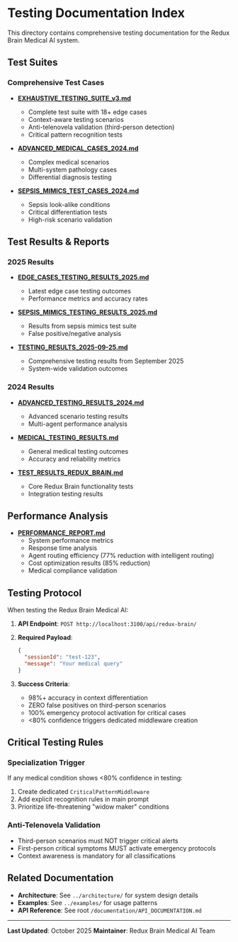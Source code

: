 # Testing Documentation Index

This directory contains comprehensive testing documentation for the Redux Brain Medical AI system.

## Test Suites

### Comprehensive Test Cases

- **[EXHAUSTIVE_TESTING_SUITE_v3.md](./EXHAUSTIVE_TESTING_SUITE_v3.md)**
  - Complete test suite with 18+ edge cases
  - Context-aware testing scenarios
  - Anti-telenovela validation (third-person detection)
  - Critical pattern recognition tests

- **[ADVANCED_MEDICAL_CASES_2024.md](./ADVANCED_MEDICAL_CASES_2024.md)**
  - Complex medical scenarios
  - Multi-system pathology cases
  - Differential diagnosis testing

- **[SEPSIS_MIMICS_TEST_CASES_2024.md](./SEPSIS_MIMICS_TEST_CASES_2024.md)**
  - Sepsis look-alike conditions
  - Critical differentiation tests
  - High-risk scenario validation

## Test Results & Reports

### 2025 Results

- **[EDGE_CASES_TESTING_RESULTS_2025.md](./EDGE_CASES_TESTING_RESULTS_2025.md)**
  - Latest edge case testing outcomes
  - Performance metrics and accuracy rates

- **[SEPSIS_MIMICS_TESTING_RESULTS_2025.md](./SEPSIS_MIMICS_TESTING_RESULTS_2025.md)**
  - Results from sepsis mimics test suite
  - False positive/negative analysis

- **[TESTING_RESULTS_2025-09-25.md](./TESTING_RESULTS_2025-09-25.md)**
  - Comprehensive testing results from September 2025
  - System-wide validation outcomes

### 2024 Results

- **[ADVANCED_TESTING_RESULTS_2024.md](./ADVANCED_TESTING_RESULTS_2024.md)**
  - Advanced scenario testing results
  - Multi-agent performance analysis

- **[MEDICAL_TESTING_RESULTS.md](./MEDICAL_TESTING_RESULTS.md)**
  - General medical testing outcomes
  - Accuracy and reliability metrics

- **[TEST_RESULTS_REDUX_BRAIN.md](./TEST_RESULTS_REDUX_BRAIN.md)**
  - Core Redux Brain functionality tests
  - Integration testing results

## Performance Analysis

- **[PERFORMANCE_REPORT.md](./PERFORMANCE_REPORT.md)**
  - System performance metrics
  - Response time analysis
  - Agent routing efficiency (77% reduction with intelligent routing)
  - Cost optimization results (85% reduction)
  - Medical compliance validation

## Testing Protocol

When testing the Redux Brain Medical AI:

1. **API Endpoint**: `POST http://localhost:3100/api/redux-brain/`
2. **Required Payload**:
   ```json
   {
     "sessionId": "test-123",
     "message": "Your medical query"
   }
   ```

3. **Success Criteria**:
   - 98%+ accuracy in context differentiation
   - ZERO false positives on third-person scenarios
   - 100% emergency protocol activation for critical cases
   - <80% confidence triggers dedicated middleware creation

## Critical Testing Rules

### Specialization Trigger
If any medical condition shows <80% confidence in testing:
1. Create dedicated `CriticalPatternMiddleware`
2. Add explicit recognition rules in main prompt
3. Prioritize life-threatening "widow maker" conditions

### Anti-Telenovela Validation
- Third-person scenarios must NOT trigger critical alerts
- First-person critical symptoms MUST activate emergency protocols
- Context awareness is mandatory for all classifications

## Related Documentation

- **Architecture**: See `../architecture/` for system design details
- **Examples**: See `../examples/` for usage patterns
- **API Reference**: See root `/documentation/API_DOCUMENTATION.md`

---

**Last Updated**: October 2025
**Maintainer**: Redux Brain Medical AI Team
